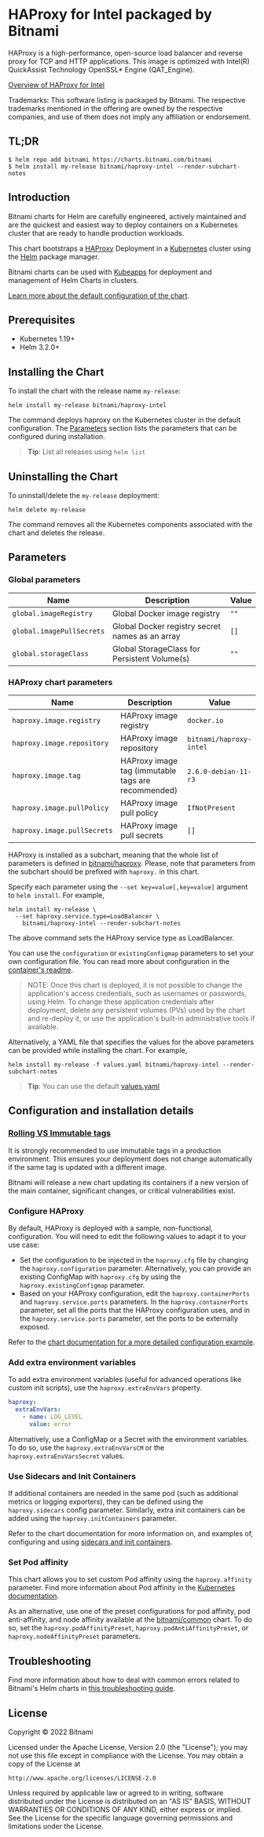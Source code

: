 <!--- app-name: HAProxy for Intel -->

# HAProxy for Intel packaged by Bitnami

HAProxy is a high-performance, open-source load balancer and reverse proxy for TCP and HTTP applications. This image is optimized with Intel(R) QuickAssist Technology OpenSSL* Engine (QAT_Engine).

[Overview of HAProxy for Intel](http://www.haproxy.org/)

Trademarks: This software listing is packaged by Bitnami. The respective trademarks mentioned in the offering are owned by the respective companies, and use of them does not imply any affiliation or endorsement.
                           
## TL;DR

```console
$ helm repo add bitnami https://charts.bitnami.com/bitnami
$ helm install my-release bitnami/haproxy-intel --render-subchart-notes
```

## Introduction

Bitnami charts for Helm are carefully engineered, actively maintained and are the quickest and easiest way to deploy containers on a Kubernetes cluster that are ready to handle production workloads.

This chart bootstraps a [HAProxy](https://github.com/haproxytech/haproxy) Deployment in a [Kubernetes](https://kubernetes.io) cluster using the [Helm](https://helm.sh) package manager.

Bitnami charts can be used with [Kubeapps](https://kubeapps.dev/) for deployment and management of Helm Charts in clusters.

[Learn more about the default configuration of the chart](https://docs.bitnami.com/kubernetes/infrastructure/haproxy/get-started/).

## Prerequisites

- Kubernetes 1.19+
- Helm 3.2.0+

## Installing the Chart

To install the chart with the release name `my-release`:

```console
helm install my-release bitnami/haproxy-intel
```

The command deploys haproxy on the Kubernetes cluster in the default configuration. The [Parameters](#parameters) section lists the parameters that can be configured during installation.

> **Tip**: List all releases using `helm list`

## Uninstalling the Chart

To uninstall/delete the `my-release` deployment:

```console
helm delete my-release
```

The command removes all the Kubernetes components associated with the chart and deletes the release.

## Parameters

### Global parameters

| Name                      | Description                                     | Value |
| ------------------------- | ----------------------------------------------- | ----- |
| `global.imageRegistry`    | Global Docker image registry                    | `""`  |
| `global.imagePullSecrets` | Global Docker registry secret names as an array | `[]`  |
| `global.storageClass`     | Global StorageClass for Persistent Volume(s)    | `""`  |


### HAProxy chart parameters

| Name                        | Description                                        | Value                   |
| --------------------------- | -------------------------------------------------- | ----------------------- |
| `haproxy.image.registry`    | HAProxy image registry                             | `docker.io`             |
| `haproxy.image.repository`  | HAProxy image repository                           | `bitnami/haproxy-intel` |
| `haproxy.image.tag`         | HAProxy image tag (immutable tags are recommended) | `2.6.0-debian-11-r3`    |
| `haproxy.image.pullPolicy`  | HAProxy image pull policy                          | `IfNotPresent`          |
| `haproxy.image.pullSecrets` | HAProxy image pull secrets                         | `[]`                    |


HAProxy is installed as a subchart, meaning that the whole list of parameters is defined in [bitnami/haproxy](https://github.com/bitnami/charts/tree/master/bitnami/haproxy). Please, note that parameters from the subchart should be prefixed with `haproxy.` in this chart.

Specify each parameter using the `--set key=value[,key=value]` argument to `helm install`. For example,

```console
helm install my-release \
  --set haproxy.service.type=LoadBalancer \
    bitnami/haproxy-intel --render-subchart-notes
```

The above command sets the HAProxy service type as LoadBalancer.

You can use the `configuration` or `existingConfigmap` parameters to set your own configuration file. You can read more about configuration in the [container's readme](https://github.com/bitnami/bitnami-docker-haproxy-intel#configuration).

> NOTE: Once this chart is deployed, it is not possible to change the application's access credentials, such as usernames or passwords, using Helm. To change these application credentials after deployment, delete any persistent volumes (PVs) used by the chart and re-deploy it, or use the application's built-in administrative tools if available.

Alternatively, a YAML file that specifies the values for the above parameters can be provided while installing the chart. For example,

```console
helm install my-release -f values.yaml bitnami/haproxy-intel --render-subchart-notes
```

> **Tip**: You can use the default [values.yaml](values.yaml)

## Configuration and installation details

### [Rolling VS Immutable tags](https://docs.bitnami.com/containers/how-to/understand-rolling-tags-containers/)

It is strongly recommended to use immutable tags in a production environment. This ensures your deployment does not change automatically if the same tag is updated with a different image.

Bitnami will release a new chart updating its containers if a new version of the main container, significant changes, or critical vulnerabilities exist.

### Configure HAProxy

By default, HAProxy is deployed with a sample, non-functional, configuration. You will need to edit the following values to adapt it to your use case:

* Set the configuration to be injected in the `haproxy.cfg` file by changing the `haproxy.configuration` parameter. Alternatively, you can provide an existing ConfigMap with `haproxy.cfg` by using the `haproxy.existingConfigmap` parameter.
* Based on your HAProxy configuration, edit the `haproxy.containerPorts` and `haproxy.service.ports` parameters. In the `haproxy.containerPorts` parameter, set all the ports that the HAProxy configuration uses, and in the `haproxy.service.ports` parameter, set the ports to be externally exposed.

Refer to the [chart documentation for a more detailed configuration example](https://docs.bitnami.com/kubernetes/infrastructure/haproxy/get-started/configure-proxy).

### Add extra environment variables

To add extra environment variables (useful for advanced operations like custom init scripts), use the `haproxy.extraEnvVars` property.

```yaml
haproxy:
  extraEnvVars:
    - name: LOG_LEVEL
      value: error
```

Alternatively, use a ConfigMap or a Secret with the environment variables. To do so, use the `haproxy.extraEnvVarsCM` or the `haproxy.extraEnvVarsSecret` values.

### Use Sidecars and Init Containers

If additional containers are needed in the same pod (such as additional metrics or logging exporters), they can be defined using the `haproxy.sidecars` config parameter. Similarly, extra init containers can be added using the `haproxy.initContainers` parameter.

Refer to the chart documentation for more information on, and examples of, configuring and using [sidecars and init containers](https://docs.bitnami.com/kubernetes/infrastructure/haproxy/configuration/configure-sidecar-init-containers/).

### Set Pod affinity

This chart allows you to set custom Pod affinity using the `haproxy.affinity` parameter. Find more information about Pod affinity in the [Kubernetes documentation](https://kubernetes.io/docs/concepts/configuration/assign-pod-node/#affinity-and-anti-affinity).

As an alternative, use one of the preset configurations for pod affinity, pod anti-affinity, and node affinity available at the [bitnami/common](https://github.com/bitnami/charts/tree/master/bitnami/common#affinities) chart. To do so, set the `haproxy.podAffinityPreset`, `haproxy.podAntiAffinityPreset`, or `haproxy.nodeAffinityPreset` parameters.

## Troubleshooting

Find more information about how to deal with common errors related to Bitnami's Helm charts in [this troubleshooting guide](https://docs.bitnami.com/general/how-to/troubleshoot-helm-chart-issues).

## License

Copyright &copy; 2022 Bitnami

Licensed under the Apache License, Version 2.0 (the "License");
you may not use this file except in compliance with the License.
You may obtain a copy of the License at

    http://www.apache.org/licenses/LICENSE-2.0

Unless required by applicable law or agreed to in writing, software
distributed under the License is distributed on an "AS IS" BASIS,
WITHOUT WARRANTIES OR CONDITIONS OF ANY KIND, either express or implied.
See the License for the specific language governing permissions and
limitations under the License.